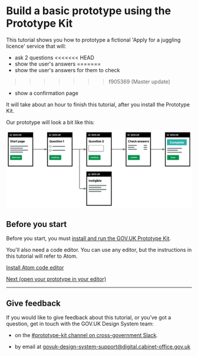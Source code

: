# Build a basic prototype using the Prototype Kit

This tutorial shows you how to prototype a fictional 'Apply for a juggling licence' service that will:

- ask 2 questions
<<<<<<< HEAD
- show the user's answers
=======
- show the user's answers for them to check
>>>>>>> f905369 (Master update)
- show a confirmation page

It will take about an hour to finish this tutorial, after you install the Prototype Kit.

Our prototype will look a bit like this:

![Overview of pages linked together](/public/images/docs/tutorial-overview.png)

## Before you start

Before you start, you must [install and run the GOV.UK Prototype Kit](/docs/install/introduction).

You'll also need a code editor. You can use any editor, but the instructions in this tutorial will refer to Atom.

[Install Atom code editor](https://atom.io/)

[Next (open your prototype in your editor)](open-prototype-in-editor)

<hr>

## Give feedback

If you would like to give feedback about this tutorial, or you’ve got a question, get in touch with the GOV.UK Design System team:

- on the <a class="govuk-link" href="https://ukgovernmentdigital.slack.com/app_redirect?channel=prototype-kit" data-hsupport="slack">#prototype-kit channel on cross-government Slack</a>.

- by email at <a class="govuk-link" href="mailto:govuk-design-system-support@digital.cabinet-office.gov.uk" data-hsupport="email">govuk-design-system-support@digital.cabinet-office.gov.uk</a>
